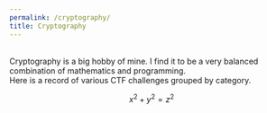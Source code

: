 ```yaml
---
permalink: /cryptography/
title: Cryptography
---
```


<br>
Cryptography is a big hobby of mine. I find it to be a very balanced combination of mathematics and programming. <br>
Here is a record of various CTF challenges grouped by category. 

$$
x^2 + y^2 = z^2
$$

